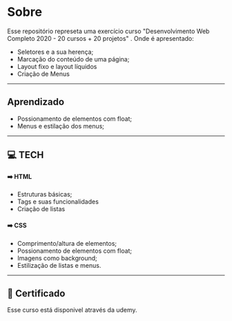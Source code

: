 # Sobre

Esse repositório represeta uma exercício curso "Desenvolvimento Web Completo 2020 - 20 cursos + 20 projetos" . Onde é apresentado:

- Seletores e a sua herença;
- Marcação do conteúdo de uma página;
- Layout fixo e layout líquidos
- Criação de Menus

---

## Aprendizado

- Possionamento de elementos com float;
- Menus e estilação dos menus;

---

## :computer: TECH

#### :arrow_right: HTML

- Estruturas básicas;
- Tags e suas funcionalidades
- Criação de listas

#### :arrow_right: CSS

- Comprimento/altura de elementos;
- Possionamento de elementos com float;
- Imagens como background;
- Estilização de listas e menus.

---

## :bookmark_tabs: Certificado

Esse curso está disponivel através da udemy.
